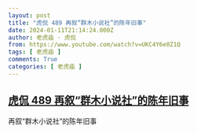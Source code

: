 ```yaml
---
layout: post
title: "虎侃 489 再叙“群木小说社”的陈年旧事"
date: 2024-01-11T21:14:24.000Z
author: 老虎庙 · 虎侃
from: https://www.youtube.com/watch?v=UKC4Y6e0Z1Q
tags: [ 老虎庙 ]
comments: True
categories: [ 老虎庙 ]
---
```

<!--1705007664000-->
[虎侃 489 再叙“群木小说社”的陈年旧事](https://www.youtube.com/watch?v=UKC4Y6e0Z1Q)
------

<div>
再叙“群木小说社”的陈年旧事
</div>

